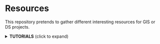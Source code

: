 # Resources
This repository pretends to gather different interesting resources for GIS or DS projects.

<details>
  <summary><b>TUTORIALS</b> (click to expand)</summary>

<!-- toc -->
| Nº  | Topic                   |Title                                     |Description |
| --: | :----------------------- |:----------------------------------------|:-------------|
|   1 | General Cartography |[How to make a beautiful map - Boris Müller](https://medium.com/@borism/how-to-make-a-beautiful-map-6d6776a20a48)|General tips about projections, tools, data, typography...|
|   2 | Relief maps |[Shaded Relief Tutorials](http://www.shadedrelief.com/tutorials.html)|Different tutorials about making shaded relief maps |
|   3 | Relief maps |[Relief Shading](http://www.reliefshading.com/)|Relief shadding tips. Last update 2014, I think|
|   4 | QGIS |[Globe Projections and Insets in QGIS - Stats, Maps n Pix](http://www.statsmapsnpix.com/2019/09/globe-projections-and-insets-in-qgis.html?m=1)||
|   5 | Relief maps |[Shaded Relief Tutorials](http://www.shadedrelief.com/tutorials.html)|Relief shadding tips. Last update 2014, I think|
<!-- tocstop -->

</details>
